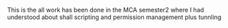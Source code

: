 This is the all work has been done in the MCA semester2 where I had understood about shall scripting and permission management plus tunnling 
